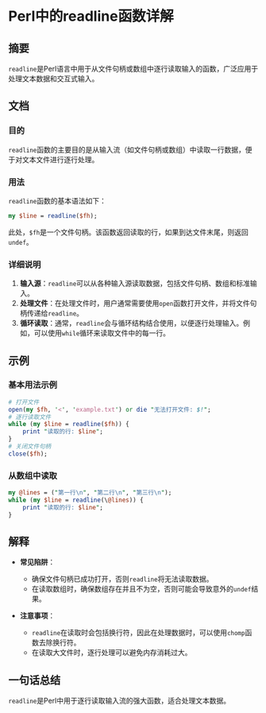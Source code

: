<!--
Meta Description: # Perl中的readline函数详解 ## 摘要 `readline`是Perl语言中用于从文件句柄或数组中逐行读取输入的函数，广泛应用于处理文本数据和交互式输入。 ## 文档 ### 目的 `readline`函数的主要目的是从输入流（如文件句柄或数组）中读取一行数据，便于对文本文件进行逐行处...
Meta Keywords: readline, line, perl, while, undef
-->

# Perl中的readline函数详解

## 摘要
`readline`是Perl语言中用于从文件句柄或数组中逐行读取输入的函数，广泛应用于处理文本数据和交互式输入。

## 文档
### 目的
`readline`函数的主要目的是从输入流（如文件句柄或数组）中读取一行数据，便于对文本文件进行逐行处理。

### 用法
`readline`函数的基本语法如下：

```perl
my $line = readline($fh);
```

此处，`$fh`是一个文件句柄。该函数返回读取的行，如果到达文件末尾，则返回`undef`。

### 详细说明
1. **输入源**：`readline`可以从各种输入源读取数据，包括文件句柄、数组和标准输入。
2. **处理文件**：在处理文件时，用户通常需要使用`open`函数打开文件，并将文件句柄传递给`readline`。
3. **循环读取**：通常，`readline`会与循环结构结合使用，以便逐行处理输入。例如，可以使用`while`循环来读取文件中的每一行。

## 示例
### 基本用法示例

```perl
# 打开文件
open(my $fh, '<', 'example.txt') or die "无法打开文件: $!";
# 逐行读取文件
while (my $line = readline($fh)) {
    print "读取的行: $line";
}
# 关闭文件句柄
close($fh);
```

### 从数组中读取

```perl
my @lines = ("第一行\n", "第二行\n", "第三行\n");
while (my $line = readline(\@lines)) {
    print "读取的行: $line";
}
```

## 解释
- **常见陷阱**：
  - 确保文件句柄已成功打开，否则`readline`将无法读取数据。
  - 在读取数组时，确保数组存在并且不为空，否则可能会导致意外的`undef`结果。
  
- **注意事项**：
  - `readline`在读取时会包括换行符，因此在处理数据时，可以使用`chomp`函数去除换行符。
  - 在读取大文件时，逐行处理可以避免内存消耗过大。

## 一句话总结
`readline`是Perl中用于逐行读取输入流的强大函数，适合处理文本数据。